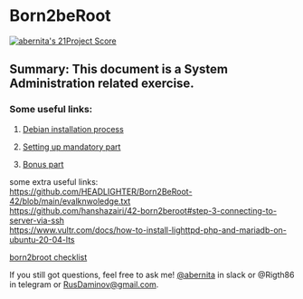 # Born2beRoot

[![abernita's 21Project Score](https://badge42.herokuapp.com/api/project/abernita/Born2beroot)](https://github.com/JaeSeoKim/badge42)

## Summary: This document is a System Administration related exercise.

### Some useful links:

1. [Debian installation process](https://youtu.be/13YBlD0SOJo)

2. [Setting up mandatory part](https://baigal.medium.com/born2beroot-e6e26dfb50ac)

3. [Bonus part](https://www.atlantic.net/dedicated-server-hosting/how-to-install-wordpress-with-lighttpd-web-server-on-ubuntu-20-04/?__cf_chl_captcha_tk__=5fGLKw1zRpGoOmWxq4Fu1WNm5wNXJugS2BLga4ndEbA-1636411109-0-gaNycGzNC5E)


some extra useful links: </br>
https://github.com/HEADLIGHTER/Born2BeRoot-42/blob/main/evalknwoledge.txt </br>
https://github.com/hanshazairi/42-born2beroot#step-3-connecting-to-server-via-ssh </br>
https://www.vultr.com/docs/how-to-install-lighttpd-php-and-mariadb-on-ubuntu-20-04-lts </br>


[born2broot checklist](https://github.com/mharriso/school21-checklists/blob/master/ng_1_born2beroot.pdf)

If you still got questions, feel free to ask me! [@abernita](https://profile.intra.42.fr/users/abernita) in slack or @Rigth86 in telegram or RusDaminov@gmail.com.
